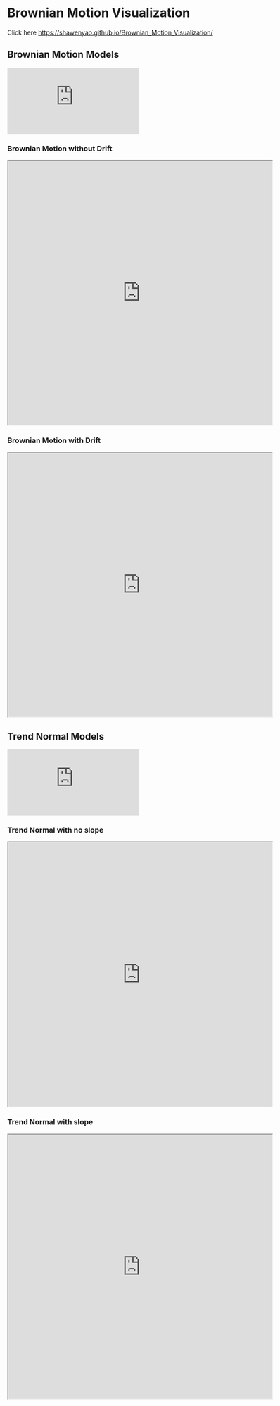 # Brownian Motion Visualization

Click here https://shawenyao.github.io/Brownian_Motion_Visualization/

## Brownian Motion Models

![Brownian Motion](http://latex.codecogs.com/gif.latex?X_t%20%3D%20%5Cmu%20t%20&plus;%20%5Csigma%20W_t)

### Brownian Motion without Drift
<iframe height="600" width="600" src="https://shawenyao.github.io/Brownian_Motion_Visualization/webGL/bm1.html"></iframe>

### Brownian Motion with Drift
<iframe height="600" width="600" src="https://shawenyao.github.io/Brownian_Motion_Visualization/webGL/bm2.html"></iframe>


## Trend Normal Models

![Trend Normal](http://latex.codecogs.com/gif.latex?X_t%20%3D%20%5Cbeta%20_0%20&plus;%20%5Cbeta%20_1%20t%20&plus;%20%5Cepsilon)

### Trend Normal with no slope

<iframe height="600" width="600" src="https://shawenyao.github.io/Brownian_Motion_Visualization/webGL/tn1.html"></iframe>

### Trend Normal with slope

<iframe height="600" width="600" src="https://shawenyao.github.io/Brownian_Motion_Visualization/webGL/tn2.html"></iframe>
